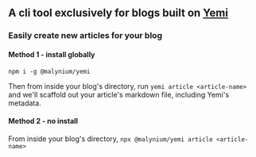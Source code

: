 ## A cli tool exclusively for blogs built on [Yemi](https://yemi.blog)

### Easily create new articles for your blog

#### Method 1 - install globally

`npm i -g @malynium/yemi`

Then from inside your blog's directory, run `yemi article <article-name>` and we'll scaffold out your article's markdown file, including Yemi's metadata.

#### Method 2 - no install

From inside your blog's directory, `npx @malynium/yemi article <article-name>`